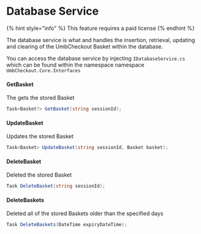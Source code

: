 # Database Service

{% hint style="info" %}
This feature requires a paid license
{% endhint %}

The database service is what and handles the insertion, retrieval, updating and clearing of the UmbCheckout Basket within the database.

You can access the database service by injecting `IDatabaseService.cs` which can be found within the namespace namespace `UmbCheckout.Core.Interfaces`

#### GetBasket

The gets the stored Basket

```csharp
Task<Basket?> GetBasket(string sessionId);
```

#### UpdateBasket

Updates the stored Basket

```csharp
Task<Basket> UpdateBasket(string sessionId, Basket basket);
```

#### DeleteBasket

Deleted the stored Basket

```csharp
Task DeleteBasket(string sessionId);
```

#### DeleteBaskets

Deleted all of the stored Baskets older than the specified days

```csharp
Task DeleteBaskets(DateTime expiryDateTime);
```
